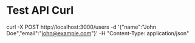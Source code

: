 # Test API Curl
curl -X POST http://localhost:3000/users -d '{"name":"John Doe","email":"john@example.com"}' -H "Content-Type: application/json"
